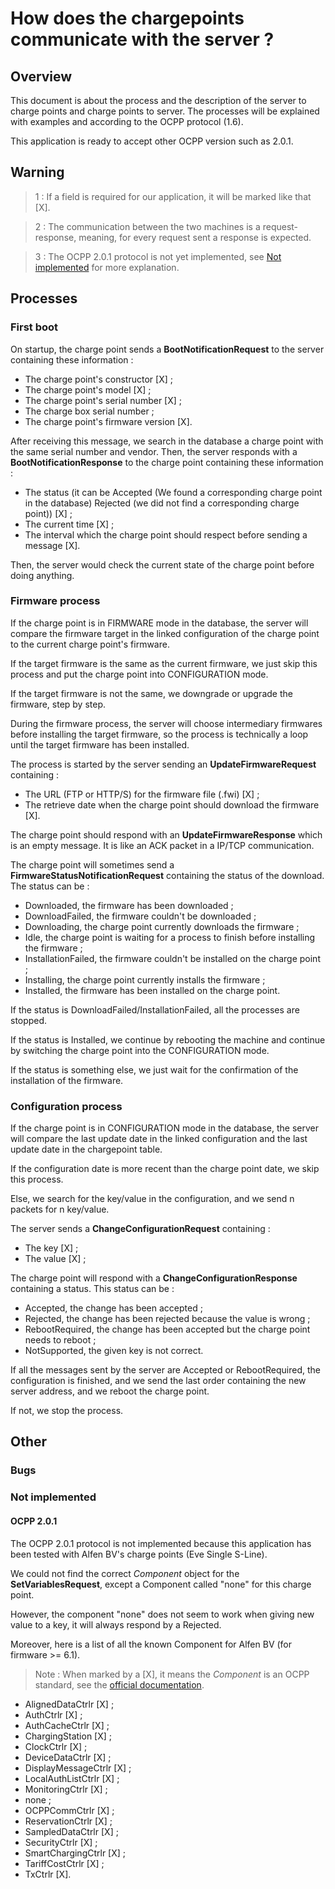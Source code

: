 # How does the chargepoints communicate with the server ?

## Overview

This document is about the process and the description of the server to charge points and charge points to server.
The processes will be explained with examples and according to the OCPP protocol (1.6).

This application is ready to accept other OCPP version such as 2.0.1.

## Warning

> 1 : If a field is required for our application, it will be marked like that [X].

> 2 : The communication between the two machines is a request-response, meaning, for every request sent a response 
> is expected.

> 3 : The OCPP 2.0.1 protocol is not yet implemented, see [Not implemented](#ocpp-201) for more explanation.

## Processes

### First boot

On startup, the charge point sends a **BootNotificationRequest** to the server containing these information :
- The charge point's constructor [X] ;
- The charge point's model [X] ;
- The charge point's serial number [X] ;
- The charge box serial number ;
- The charge point's firmware version [X].

After receiving this message, we search in the database a charge point with the same serial number and vendor.
Then, the server responds with a **BootNotificationResponse** to the charge point containing these information :
- The status (it can be Accepted (We found a corresponding charge point in the database)
Rejected (we did not find a corresponding charge point)) [X] ;
- The current time [X] ;
- The interval which the charge point should respect before sending a message [X].

Then, the server would check the current state of the charge point before doing anything.

### Firmware process

If the charge point is in FIRMWARE mode in the database, the server will compare the firmware target 
in the linked configuration of the charge point to the current charge point's firmware.

If the target firmware is the same as the current firmware, 
we just skip this process and put the charge point into CONFIGURATION mode.

If the target firmware is not the same, we downgrade or upgrade the firmware, step by step.

During the firmware process, the server will choose intermediary firmwares before installing the target firmware,
so the process is technically a loop until the target firmware has been installed.

The process is started by the server sending an **UpdateFirmwareRequest** containing :
- The URL (FTP or HTTP/S) for the firmware file (.fwi) [X] ;
- The retrieve date when the charge point should download the firmware [X].

The charge point should respond with an **UpdateFirmwareResponse** which is an empty message.
It is like an ACK packet in a IP/TCP communication.

The charge point will sometimes send a **FirmwareStatusNotificationRequest** containing the status of the download.
The status can be :
- Downloaded, the firmware has been downloaded ;
- DownloadFailed, the firmware couldn't be downloaded ;
- Downloading, the charge point currently downloads the firmware ;
- Idle, the charge point is waiting for a process to finish before installing the firmware ;
- InstallationFailed, the firmware couldn't be installed on the charge point ;
- Installing, the charge point currently installs the firmware ;
- Installed, the firmware has been installed on the charge point.

If the status is DownloadFailed/InstallationFailed, all the processes are stopped.

If the status is Installed, we continue by rebooting the machine and continue by switching the charge point into
the CONFIGURATION mode.

If the status is something else, we just wait for the confirmation of the installation of the firmware.

### Configuration process

If the charge point is in CONFIGURATION mode in the database, the server will compare the last update date in 
the linked configuration and the last update date in the chargepoint table.

If the configuration date is more recent than the charge point date, we skip this process.

Else, we search for the key/value in the configuration, and we send n packets for n key/value.

The server sends a **ChangeConfigurationRequest** containing :
- The key [X] ;
- The value [X] ;

The charge point will respond with a **ChangeConfigurationResponse** containing a status.
This status can be :
- Accepted, the change has been accepted ;
- Rejected, the change has been rejected because the value is wrong ;
- RebootRequired, the change has been accepted but the charge point needs to reboot ;
- NotSupported, the given key is not correct.

If all the messages sent by the server are Accepted or RebootRequired, the configuration is finished,
and we send the last order containing the new server address, and we reboot the charge point.

If not, we stop the process.

## Other

### Bugs

### Not implemented

#### OCPP 2.0.1

The OCPP 2.0.1 protocol is not implemented because this application has been tested with Alfen BV's charge points
(Eve Single S-Line). 

We could not find the correct *Component* object for the **SetVariablesRequest**, except a Component called "none"
for this charge point.

However, the component "none" does not seem to work when giving new value to a key, it will always respond by
a Rejected.

Moreover, here is a list of all the known Component for Alfen BV (for firmware >= 6.1).

> Note : When marked by a [X], it means the *Component* is an OCPP standard, see the 
> [official documentation](https://openchargealliance.org/protocols/open-charge-point-protocol/#OCPP2.0.1).

- AlignedDataCtrlr [X] ;
- AuthCtrlr [X] ;
- AuthCacheCtrlr [X] ;
- ChargingStation [X] ;
- ClockCtrlr [X] ;
- DeviceDataCtrlr [X] ;
- DisplayMessageCtrlr [X] ;
- LocalAuthListCtrlr [X] ;
- MonitoringCtrlr [X] ;
- none ;
- OCPPCommCtrlr [X] ;
- ReservationCtrlr [X] ;
- SampledDataCtrlr [X] ;
- SecurityCtrlr [X] ;
- SmartChargingCtrlr [X] ;
- TariffCostCtrlr [X] ;
- TxCtrlr [X].



